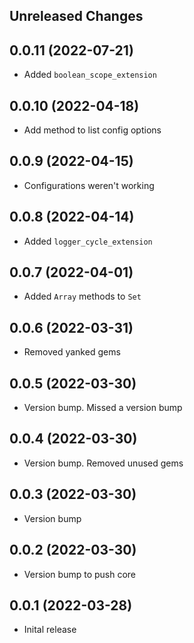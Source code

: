 Unreleased Changes
------------------

0.0.11 (2022-07-21)
------------------

* Added `boolean_scope_extension`

0.0.10 (2022-04-18)
------------------

* Add method to list config options

0.0.9 (2022-04-15)
------------------

* Configurations weren't working

0.0.8 (2022-04-14)
------------------

* Added `logger_cycle_extension`

0.0.7 (2022-04-01)
------------------

* Added `Array` methods to `Set`

0.0.6 (2022-03-31)
------------------

* Removed yanked gems

0.0.5 (2022-03-30)
------------------

* Version bump. Missed a version bump

0.0.4 (2022-03-30)
------------------

* Version bump. Removed unused gems

0.0.3 (2022-03-30)
------------------

* Version bump

0.0.2 (2022-03-30)
------------------

* Version bump to push core

0.0.1 (2022-03-28)
------------------

* Inital release
